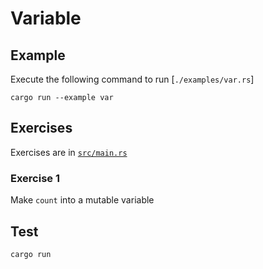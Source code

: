 # Variable

## Example

Execute the following command to run [`./examples/var.rs`]

```shell
cargo run --example var
```

## Exercises

Exercises are in [`src/main.rs`](./src/main.rs)

### Exercise 1

Make `count` into a mutable variable

## Test

```shell
cargo run
```
